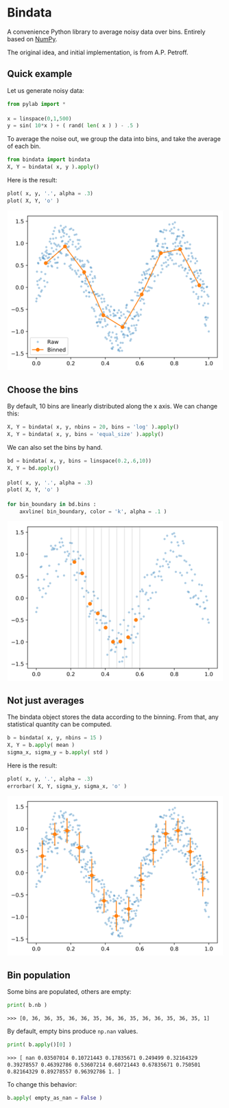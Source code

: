 # Bindata

A convenience Python library to average noisy data over bins. Entirely based on [NumPy](https://numpy.org/).

The original idea, and initial implementation, is from A.P. Petroff.

## Quick example

Let us generate noisy data:
```Python
from pylab import *

x = linspace(0,1,500)
y = sin( 10*x ) + ( rand( len( x ) ) - .5 )
```
To average the noise out, we group the data into bins, and take the average of each bin.
```Python
from bindata import bindata
X, Y = bindata( x, y ).apply()
```
Here is the result:
```Python
plot( x, y, '.', alpha = .3)
plot( X, Y, 'o' )
```

![Average](figures/average.svg)

## Choose the bins

By default, 10 bins are linearly distributed along the x axis. We can change this:
```Python
X, Y = bindata( x, y, nbins = 20, bins = 'log' ).apply()
X, Y = bindata( x, y, bins = 'equal_size' ).apply()
```
We can also set the bins by hand.
```Python
bd = bindata( x, y, bins = linspace(0.2,.6,10))
X, Y = bd.apply()

plot( x, y, '.', alpha = .3)
plot( X, Y, 'o' )

for bin_boundary in bd.bins :
    axvline( bin_boundary, color = 'k', alpha = .1 )
```

![Choose the bins](figures/choose_the_bins.svg)

## Not just averages

The bindata object stores the data according to the binning. From that, any statistical quantity can be computed.
```Python
b = bindata( x, y, nbins = 15 )
X, Y = b.apply( mean )
sigma_x, sigma_y = b.apply( std )
```
Here is the result:
```Python
plot( x, y, '.', alpha = .3)
errorbar( X, Y, sigma_y, sigma_x, 'o' )
```

![Not just averages](figures/not_just_averages.svg)

## Bin population

Some bins are populated, others are empty:
```Python
print( b.nb )
```
```console
>>> [0, 36, 36, 35, 36, 36, 35, 36, 36, 35, 36, 36, 35, 36, 35, 1]
```
By default, empty bins produce `np.nan` values.
```Python
print( b.apply()[0] )
```
```console
>>> [ nan 0.03507014 0.10721443 0.17835671 0.249499 0.32164329 0.39278557 0.46392786 0.53607214 0.60721443 0.67835671 0.750501 0.82164329 0.89278557 0.96392786 1. ]
```
To change this behavior:
```Python
b.apply( empty_as_nan = False )
```
